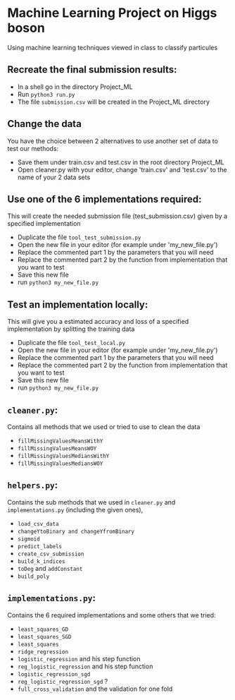 # Machine Learning Project on Higgs boson

Using machine learning techniques viewed in class to classify particules

## Recreate the final submission results:

- In a shell go in the directory Project_ML
- Run `python3 run.py`
- The file `submission.csv` will be created in the Project_ML directory

## Change the data
You have the choice between 2 alternatives to use another set of data to test our methods:
- Save them under train.csv and test.csv in the root directory Project_ML
- Open cleaner.py with your editor, change 'train.csv' and 'test.csv' to the name of your 2 data sets

## Use one of the 6 implementations required:
This will create the needed submission file (test_submission.csv) given by a specified implementation
- Duplicate the file `tool_test_submission.py`
- Open the new file in your editor (for example under 'my_new_file.py')
- Replace the commented part 1 by the parameters that you will need
- Replace the commented part 2 by the function from implementation that you want to test
- Save this new file
- run `python3 my_new_file.py`

## Test an implementation locally:
This will give you a estimated accuracy and loss of a specified implementation by splitting the training data
- Duplicate the file `tool_test_local.py`
- Open the new file in your editor (for example under 'my_new_file.py')
- Replace the commented part 1 by the parameters that you will need
- Replace the commented part 2 by the function from implementation that you want to test
- Save this new file
- run `python3 my_new_file.py`


## `cleaner.py`:

Contains all methods that we used or tried to use to clean the data
- `fillMissingValuesMeansWithY`
- `fillMissingValuesMeansWOY`
- `fillMissingValuesMediansWithY`
- `fillMissingValuesMediansWOY`

## `helpers.py`:

Contains the sub methods that we used in `cleaner.py` and `implementations.py` (including the given ones),
- `load_csv_data`
- `changeYtoBinary and changeYfromBinary`
- `sigmoid`
- `predict_labels`
- `create_csv_submission`
- `build_k_indices`
- `toDeg` and `addConstant`
- `build_poly`

## `implementations.py`:
Contains the 6 required implementations and some others that we tried:
- `least_squares_GD`
- `least_squares_SGD`
- `least_squares`
- `ridge_regression`
- `logistic_regression` and his step function
- `reg_logistic_regression` and his step function
- `logistic_regression_sgd`
- `reg_logistic_regression_sgd` ?
- `full_cross_validation` and the validation for one fold
